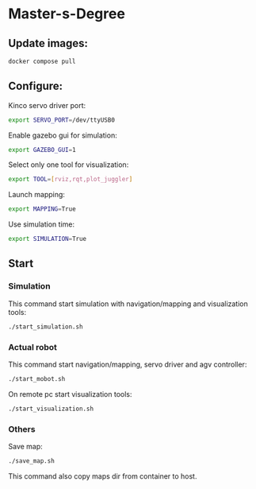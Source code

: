 # Master-s-Degree


## Update images:

```sh
docker compose pull
```

## Configure:

Kinco servo driver port:
   
```sh
export SERVO_PORT=/dev/ttyUSB0
```

Enable gazebo gui for simulation:


```sh
export GAZEBO_GUI=1
```

Select only one tool for visualization:

```bash
export TOOL=[rviz,rqt,plot_juggler]
```

Launch mapping:

```bash
export MAPPING=True
```

Use simulation time:

```bash
export SIMULATION=True
```

## Start

### Simulation

This command start simulation with navigation/mapping and visualization tools:

```sh
./start_simulation.sh
```

### Actual robot

This command start navigation/mapping, servo driver and agv controller:

```sh
./start_mobot.sh
```

On remote pc start visualization tools:

```sh
./start_visualization.sh
```

### Others

Save map:

```bash
./save_map.sh
```

This command also copy maps dir from container to host.
